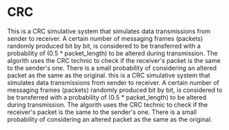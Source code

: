 # CRC
This is a CRC simulative system that simulates data transmissions from sender to receiver. A certain number of messaging frames (packets) randomly produced bit by bit, is considered to be transferred with a probability of (0.5 * packet_length) to be altered during transmission. The algorith uses the CRC technic to check if the receiver's packet is the same to the sender's one. There is a small probability of considering an altered packet as the same as the original. this is a CRC simulative system that simulates data transmissions from sender to receiver. A certain number of messaging frames (packets) randomly produced bit by bit, is considered to be transferred with a probability of (0.5 * packet_length) to be altered during transmission. The algorith uses the CRC technic to check if the receiver's packet is the same to the sender's one. There is a small probability of considering an altered packet as the same as the original.
